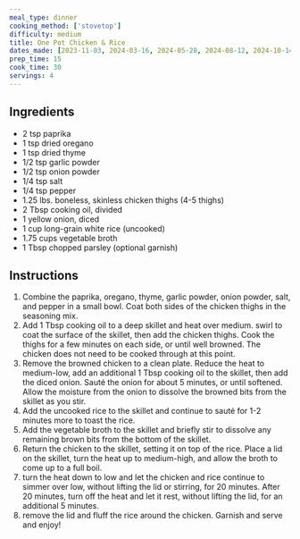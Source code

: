 ```yaml
---
meal_type: dinner
cooking_method: ['stovetop']
difficulty: medium
title: One Pot Chicken & Rice
dates_made: [2023-11-03, 2024-03-16, 2024-05-28, 2024-08-12, 2024-10-14, 2024-12-09, 2025-01-30, 2025-05-12]
prep_time: 15
cook_time: 30
servings: 4
---
```


## Ingredients

- 2 tsp paprika
- 1 tsp dried oregano
- 1 tsp dried thyme
- 1/2 tsp garlic powder
- 1/2 tsp onion powder
- 1/4 tsp salt
- 1/4 tsp pepper
- 1.25 lbs. boneless, skinless chicken thighs (4-5 thighs)
- 2 Tbsp cooking oil, divided
- 1 yellow onion, diced
- 1 cup long-grain white rice (uncooked)
- 1.75 cups vegetable broth
- 1 Tbsp chopped parsley (optional garnish)

## Instructions

1. Combine the paprika, oregano, thyme, garlic powder, onion powder, salt, and pepper in a small bowl. Coat both sides of the chicken thighs in the seasoning mix.
2. Add 1 Tbsp cooking oil to a deep skillet and heat over medium. swirl to coat the surface of the skillet, then add the chicken thighs. Cook the thighs for a few minutes on each side, or until well browned. The chicken does not need to be cooked through at this point.
3. Remove the browned chicken to a clean plate. Reduce the heat to medium-low, add an additional 1 Tbsp cooking oil to the skillet, then add the diced onion. Sauté the onion for about 5 minutes, or until softened. Allow the moisture from the onion to dissolve the browned bits from the skillet as you stir.
4. Add the uncooked rice to the skillet and continue to sauté for 1-2 minutes more to toast the rice.
5. Add the vegetable broth to the skillet and briefly stir to dissolve any remaining brown bits from the bottom of the skillet.
6. Return the chicken to the skillet, setting it on top of the rice. Place a lid on the skillet, turn the heat up to medium-high, and allow the broth to come up to a full boil.
7. turn the heat down to low and let the chicken and rice continue to simmer over low, without lifting the lid or stirring, for 20 minutes. After 20 minutes, turn off the heat and let it rest, without lifting the lid, for an additional 5 minutes.
8. remove the lid and fluff the rice around the chicken. Garnish and serve and enjoy!
